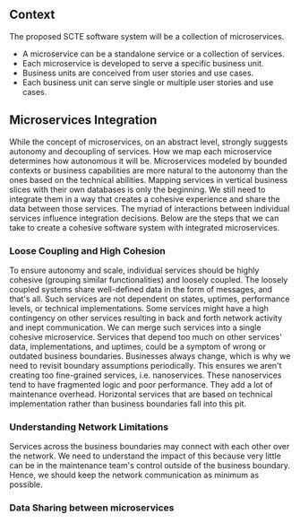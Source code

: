 ## Context
The proposed SCTE software system will be a collection of microservices.
* A microservice can be a standalone service or a collection of services.
* Each microservice is developed to serve a specific business unit.
* Business units are conceived from user stories and use cases.
* Each business unit can serve single or multiple user stories and use cases.

## Microservices Integration
While the concept of microservices, on an abstract level, strongly suggests autonomy and decoupling of services.  How we map each microservice determines how autonomous it will be. Microservices modeled by bounded contexts or business capabilities are more natural to the autonomy than the ones based on the technical abilities. Mapping services in vertical business slices with their own databases is only the beginning. We still need to integrate them in a way that creates a cohesive experience and share the data between those services. The myriad of interactions between individual services influence integration decisions. Below are the steps that we can take to create a cohesive software system with integrated microservices.

### Loose Coupling and High Cohesion
To ensure autonomy and scale, individual services should be highly cohesive (grouping similar functionalities) and loosely coupled. The loosely coupled systems share well-defined data in the form of messages, and that's all. Such services are not dependent on states, uptimes, performance levels, or technical implementations.
Some services might have a high contingency on other services resulting in back and forth network activity and inept communication. We can merge such services into a single cohesive microservice. Services that depend too much on other services' data, implementations, and uptimes, could be a symptom of wrong or outdated business boundaries. Businesses always change, which is why we need to revisit boundary assumptions periodically. This ensures we aren't creating too fine-grained services, i.e. nanoservices. These nanoservices tend to have fragmented logic and poor performance. They add a lot of maintenance overhead. Horizontal services that are based on technical implementation rather than business boundaries fall into this pit. 

### Understanding Network Limitations
Services across the business boundaries may connect with each other over the network. We need to understand the impact of this because very little can be in the maintenance team's control outside of the business boundary. Hence, we should keep the network communication as minimum as possible.

### Data Sharing between microservices


